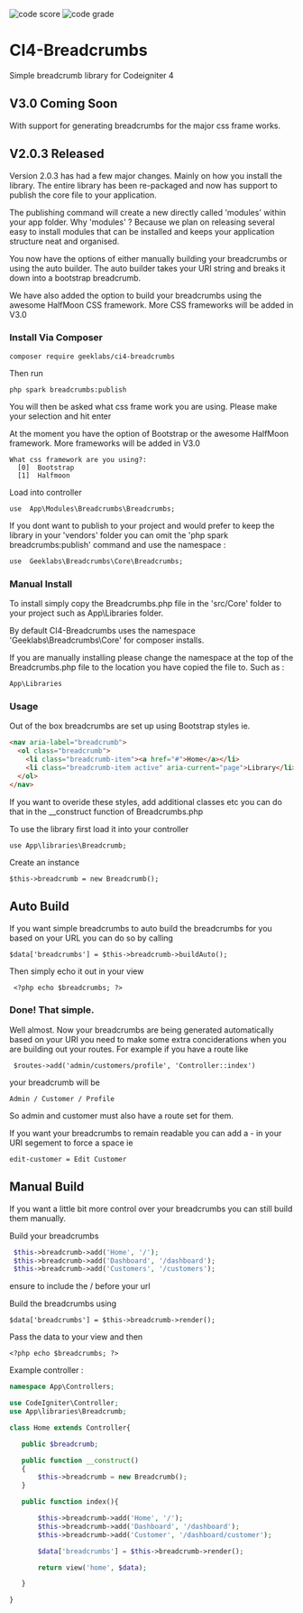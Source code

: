 
![code score](https://api.codiga.io/project/16386/score/svg) ![code grade](https://api.codiga.io/project/16386/status/svg)

# CI4-Breadcrumbs
Simple breadcrumb library for Codeigniter 4

## V3.0 Coming Soon
With support for generating breadcrumbs for the major css frame works.

## V2.0.3 Released
Version 2.0.3 has had a few major changes. Mainly on how you install the library. The entire library has been re-packaged and now has support to publish the core file to your application.

The publishing command will create a new directly called 'modules' within your app folder. Why 'modules' ? Because we plan on releasing several easy to install modules that can be installed and keeps your application structure neat and organised.

You now have the options of either manually building your breadcrumbs or using the auto builder. The auto builder takes your URI string and breaks it down into a bootstrap breadcrumb.

We have also added the option to build your breadcrumbs using the awesome HalfMoon CSS framework. More CSS frameworks will be added in V3.0

### Install Via Composer

```
composer require geeklabs/ci4-breadcrumbs
```
Then run

```
php spark breadcrumbs:publish
```
You will then be asked what css frame work you are using. Please make your selection and hit enter

At the moment you have the option of Bootstrap or the awesome HalfMoon framework. More frameworks will be added in V3.0

```
What css framework are you using?:
  [0]  Bootstrap
  [1]  Halfmoon

```
Load into controller 

```
use  App\Modules\Breadcrumbs\Breadcrumbs;
```
If you dont want to publish to your project and would prefer to keep the library in your 'vendors' folder you can omit the 'php spark breadcrumbs:publish' command and use the namespace :

```
use  Geeklabs\Breadcrumbs\Core\Breadcrumbs;
```

### Manual Install

To install simply copy the Breadcrumbs.php file in the 'src/Core' folder to your project such as App\Libraries folder. 

By default CI4-Breadcrumbs uses the namespace 'Geeklabs\Breadcrumbs\Core' for composer installs.

If you are manually installing please change the namespace at the top of the Breadcrumbs.php file to the location you have copied the file to. Such as :

```
App\Libraries
```

### Usage

Out of the box breadcrumbs are set up using Bootstrap styles ie.

```html
<nav aria-label="breadcrumb">
  <ol class="breadcrumb">
    <li class="breadcrumb-item"><a href="#">Home</a></li>
    <li class="breadcrumb-item active" aria-current="page">Library</li>
  </ol>
</nav>
```

If you want to overide these styles, add additional classes etc you can do that in the __construct function of Breadcrumbs.php

To use the library first load it into your controller

```
use App\libraries\Breadcrumb;
```
Create an instance

```
$this->breadcrumb = new Breadcrumb();
```
## Auto Build

If you want simple breadcrumbs to auto build the breadcrumbs for you based on your URL you can do so by calling

```
$data['breadcrumbs'] = $this->breadcrumb->buildAuto();
```
Then simply echo it out in your view
```
 <?php echo $breadcrumbs; ?> 
 ```
 
 ### Done! That simple.
 
 Well almost. Now your breadcrumbs are being generated automatically based on your URI you need to make some extra conciderations when you are building out your routes. For example if you have a route like 
 
```
 $routes->add('admin/customers/profile', 'Controller::index')
```
 your breadcrumb will be
 
 ```
 Admin / Customer / Profile
 ```
 So admin and customer must also have a route set for them.
 
 If you want your breadcrumbs to remain readable you can add a - in your URI segement to force a space ie
 
 ```
 edit-customer = Edit Customer
 ```
 
 ## Manual Build
 
 If you want a little bit more control over your breadcrumbs you can still build them manually.

Build your breadcrumbs

```php
 $this->breadcrumb->add('Home', '/');
 $this->breadcrumb->add('Dashboard', '/dashboard');  
 $this->breadcrumb->add('Customers', '/customers');  
```
 
 ensure to include the / before your url
 
 Build the breadcrumbs using
 
 ```
 $data['breadcrumbs'] = $this->breadcrumb->render();
 ```
 
 Pass the data to your view and then 
 
 ```
 <?php echo $breadcrumbs; ?>
 ```
 
 Example controller :
 
 ```php
 namespace App\Controllers;

use CodeIgniter\Controller;
use App\libraries\Breadcrumb;

class Home extends Controller{

    public $breadcrumb;

    public function __construct()
    {        
        $this->breadcrumb = new Breadcrumb();
    }

    public function index(){

        $this->breadcrumb->add('Home', '/');
        $this->breadcrumb->add('Dashboard', '/dashboard');
        $this->breadcrumb->add('Customer', '/dashboard/customer');

        $data['breadcrumbs'] = $this->breadcrumb->render();

        return view('home', $data);

    }

}
```
